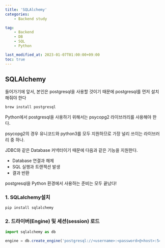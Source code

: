 ```yaml
---
title: 'SQLAlchemy'
categories:
    - Backend study

tag:
    - Backend
    - DB
    - SQL
    - Python

last_modified_at: 2023-01-07T01:00:00+09:00
toc: true
---
```


## SQLAlchemy

들어가기에 앞서, 본인은 postgresql을 사용할 것이기 때문에 postgresql를 먼저 설치해줘야 한다

```python
brew install postgresql
```

Python에서 postgresql을 사용하기 위해서는 psycopg2 라이브러리를 사용해야 한다.

psycopg2의 경우 유니코드와 python3를 모두 지원하므로 가장 널리 쓰이는 라이브러리 중 하나.

JDBC와 같은 Database 커넥터이기 때문에 다음과 같은 기능을 지원한다.

- Database 연결과 해제
- SQL 실행과 트랜잭션 발생
- 결과 반환

postgresql을 Python 환경에서 사용하는 준비는 모두 끝났다!

### 1. SQLalchemy설치

```python
pip install sqlalchemy
```

### 2. 드라이버(Engine) 및 세션(session) 로드

```jsx
import sqlalchemy as db

engine = db.create_engine('postgresql://<username>:<password>@<host>:5432/<dbname>')
```